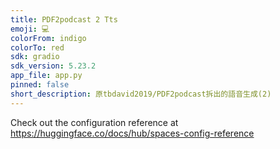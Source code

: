 ```yaml
---
title: PDF2podcast 2 Tts
emoji: 💻
colorFrom: indigo
colorTo: red
sdk: gradio
sdk_version: 5.23.2
app_file: app.py
pinned: false
short_description: 原tbdavid2019/PDF2podcast拆出的語音生成(2)
---
```


Check out the configuration reference at https://huggingface.co/docs/hub/spaces-config-reference
